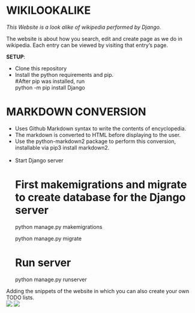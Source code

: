 # WIKILOOKALIKE
 
*This Website is a look alike of wikipedia performed by Django.*

The website is about how you search, edit and create page as we do in wikipedia. Each entry can be viewed by visiting that entry’s page.<br>

__SETUP__:
 <ul>
 <li> Clone this repository </li>
 <li> Install the python requirements and pip. <br>
 #After pip was installed, run <br>
python -m pip install Django
 </li>
 </ul>
 
# MARKDOWN CONVERSION
<ul>
 <li>Uses Github Markdown syntax to write the contents of encyclopedia.</li>
 <li>The markdown is converted to HTML before displaying to the user. </li>
 <li>Use the python-markdown2 package to perform this conversion, installable via pip3 install markdown2.</li>
 <br>
 
 <li>Start Django server

# First makemigrations and migrate to create database for the Django server
python manage.py makemigrations

python manage.py migrate

# Run server
python manage.py runserver
</li>

 </ul>

Adding the snippets of the website in which you can also create your own TODO lists.<br>
<img src="https://user-images.githubusercontent.com/70652342/104919228-ea530d80-59bb-11eb-9ffa-98a1066a8e54.jpg">
<img src="https://user-images.githubusercontent.com/70652342/104919568-79f8bc00-59bc-11eb-84e7-9c10bbae76cb.jpg">
